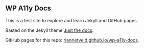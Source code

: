 ## WP A11y Docs

This is a test site to explore and learn Jekyll and GitHub pages.

Basted on the Jekyll theme [Just the docs](https://just-the-docs.github.io/just-the-docs/).

GitHub pages for this repo: [rianrietveld.github.io/wp-a11y-docs](https://rianrietveld.github.io/wp-a11y-docs/).

